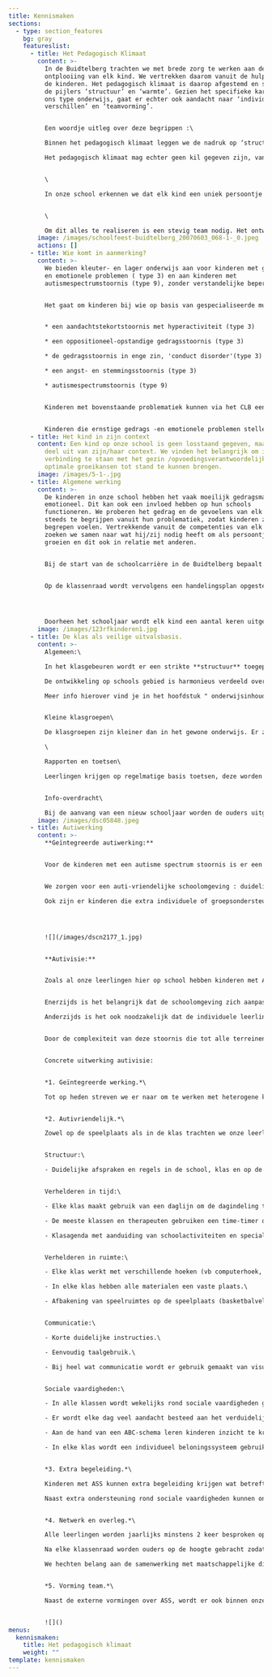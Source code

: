 ```yaml
---
title: Kennismaken
sections:
  - type: section_features
    bg: gray
    featureslist:
      - title: Het Pedagogisch Klimaat
        content: >-
          In de Buidtelberg trachten we met brede zorg te werken aan de
          ontplooiing van elk kind. We vertrekken daarom vanuit de hulpvraag van
          de kinderen. Het pedagogisch klimaat is daarop afgestemd en steunt op
          de pijlers ‘structuur’ en ‘warmte’. Gezien het specifieke karakter van
          ons type onderwijs, gaat er echter ook aandacht naar ‘individuele
          verschillen’ en ‘teamvorming’.


          Een woordje uitleg over deze begrippen :\

          Binnen het pedagogisch klimaat leggen we de nadruk op ‘structuur’. Kinderen willen weten hoe hun dag er uit ziet, waar hun klas is, welke leerkracht/therapeut er op welk moment komt, hoe men kan omgaan met elkaar, … . Dit is voor onze kinderen vaak niet zo vanzelfsprekend en dient hun dan ook aangeboden/aangeleerd te worden. Met ‘structuur’ bedoelen we dus het expliciet en doelgericht aanbieden van duidelijkheid en voorspelbaarheid in ruimte, tijd, inhoud en relaties via regels, omgangsvormen en grenzen.\

          Het pedagogisch klimaat mag echter geen kil gegeven zijn, vandaar dat we ook de nadruk leggen op de pijler ‘warmte’. Hiermee bedoelen we dat het aanbieden van de structuur op een respectvolle en aangepaste manier dient te gebeuren. Meer bepaald gaat het over het creëren van een open, positieve sfeer binnen de school, waardoor iedereen zich goed voelt. Niet elk kind heeft op dit vlak dezelfde noden dus is het noodzakelijk dat we blijven zoeken naar een gepast relatieaanbod voor elk kind, waarbij we steunen op acceptatie, geborgenheid en positieve bekrachtiging.


          \

          In onze school erkennen we dat elk kind een uniek persoontje is met eigen noden en behoeften. Vandaar dat we ook de nadruk leggen op de individuele verschillen tussen de kinderen. We streven er dus naar dat ieder kind mag zijn zoals hij/zij is. De warmte en structuur moet dus voortdurend afgestemd zijn op de individuele noden, opvoedingsbehoeften van elk kind.


          \

          Om dit alles te realiseren is een stevig team nodig. Het ontwikkelen van het team en de individuele teamleden is noodzakelijk om blijvend kritisch te zijn naar eigen functioneren en naar de school. Het team wil leren en openstaan voor vernieuwing.
        image: /images/schoolfeest-buidtelberg_20070603_068-1-_0.jpeg
        actions: []
      - title: Wie komt in aanmerking?
        content: >-
          We bieden kleuter- en lager onderwijs aan voor kinderen met gedrags-
          en emotionele problemen ( type 3) en aan kinderen met
          autismespectrumstoornis (type 9), zonder verstandelijke beperking.


          Het gaat om kinderen bij wie op basis van gespecialiseerde multidisciplinaire diagnostiek, met inbegrip van psychiatrisch onderzoek, een van de volgende problematieken wordt vastgesteld:


          * een aandachtstekortstoornis met hyperactiviteit (type 3)

          * een oppositioneel-opstandige gedragsstoornis (type 3)

          * de gedragsstoornis in enge zin, 'conduct disorder'(type 3)

          * een angst- en stemmingsstoornis (type 3)

          * autismespectrumstoornis (type 9)


          Kinderen met bovenstaande problematiek kunnen via het CLB een verslag krijgen voor toegang tot onze school.


          Kinderen die ernstige gedrags -en emotionele problemen stellen maar waarbij nog geen kinderpsychiatrisch onderzoek heeft plaatsgevonden kinnen in sommige omstandigheden een voorlopig verslag voor toegang voor type 3 krijgen van het CLB.
      - title: Het kind in zijn context
        content: Een kind op onze school is geen losstaand gegeven, maar maakt steeds
          deel uit van zijn/haar context. We vinden het belangrijk om in
          verbinding te staan met het gezin /opvoedingsverantwoordelijken om zo
          optimale groeikansen tot stand te kunnen brengen.
        image: /images/5-1-.jpg
      - title: Algemene werking
        content: >-
          De kinderen in onze school hebben het vaak moeilijk gedragsmatig en
          emotioneel. Dit kan ook een invloed hebben op hun schools
          functioneren. We proberen het gedrag en de gevoelens van elk kind
          steeds te begrijpen vanuit hun problematiek, zodat kinderen zich
          begrepen voelen. Vertrekkende vanuit de competenties van elk kind
          zoeken we samen naar wat hij/zij nodig heeft om als persoontje te
          groeien en dit ook in relatie met anderen.


          Bij de start van de schoolcarrière in de Buidtelberg bepaalt het multidisciplinaire team wat de noden zijn van het kind, op socio-emotioneel en leerinhoudelijk vlak. We baseren ons hiervoor op informatie vanuit de intake, kinderpsychiatrische verslagen, info van het CLB, info van de vorige school en eigen observaties/onderzoeken.


          Op de klassenraad wordt vervolgens een handelingsplan opgesteld.




          Doorheen het schooljaar wordt elk kind een aantal keren uitgebreid besproken om dit handelingsplan te evalueren en bij te stellen waar nodig.
        image: /images/123rfkinderen1.jpg
      - title: De klas als veilige uitvalsbasis.
        content: >-
          Algemeen:\

          In het klasgebeuren wordt er een strikte **structuur** toegepast. De structuur wordt in combinatie met **warmte** voor ieder kind gebracht. Deze preventieve maatregelen brengen heel wat rust bij een groot aantal kinderen. Een positieve beloning is dan ook een belangrijk aspect in het klasgebeuren.\

          De ontwikkeling op schools gebied is harmonieus verdeeld over alle leergebieden. Denkontwikkeling trainen vinden wij ook heel belangrijk in de volledige ontwikkeling van het kind.\

          Meer info hierover vind je in het hoofdstuk " onderwijsinhoudelijk aanbod en ontwikkelingsvisie Wat is de Buidtelberg?".


          Kleine klasgroepen\

          De klasgroepen zijn kleiner dan in het gewone onderwijs. Er zijn maximum 10 leerlingen in elke klasgroep. Door deze kleine groepen kan er veel meer aandacht geschonken worden aan het kind als individu. Het kind kan hierdoor beter begeleid worden op leerinhoudelijk vlak en op sociaal en gedragsmatig vlak.\

          \

          Rapporten en toetsen\

          Leerlingen krijgen op regelmatige basis toetsen, deze worden ook steeds meegegeven zodat ouders de vooruitgang van hun kinderen kunnen volgen. Op het einde van elke semester wordt er een rapport voor iedere leerling gemaakt. Hierin worden de leerlingen op schools en gedragsmatig vlak geëvalueerd.


          Info-overdracht\

          Bij de aanvang van een nieuw schooljaar worden de ouders uitgenodigd voor een informatief gesprek rond de specifieke klaswerking. Ook worden hier de gewoontes van de school kenbaar gemaakt. Op het einde van ieder semester is er een uitvoerige bespreking , met de ouders waarbij zowel de leerresultaten als de sociaal emotionele vorderingen van het kind worden besproken.
        image: /images/dsc05848.jpeg
      - title: Autiwerking
        content: >-
          **Geïntegreerde autiwerking:**


          Voor de kinderen met een autisme spectrum stoornis is er een geïntegreerde auti-werking om zo aan de noden van elke leerling te voldoen.


          We zorgen voor een auti-vriendelijke schoolomgeving : duidelijke structuur (daglijn, vaste afspraken, ...), visualisaties (pictogrammen, tekeningen, ...), concrete hulpmiddelen (time-timer, koptelefoon, stappenplan, ...), ... . Dit geeft hen rust en veiligheid.\

          Ook zijn er kinderen die extra individuele of groepsondersteuning krijgen zoals het helpen verhelderen van sociale situaties en/of het aanleren van sociale vaardigheden. Dit leert hen om beter met elkaar om te gaan, meer zelfredzaam te worden en vooral om te ontwikkelen tot een uniek persoon.




          ![](/images/dscn2177_1.jpg)


          **Autivisie:**


          Zoals al onze leerlingen hier op school hebben kinderen met ASS ook hun specifieke problemen. Ze ondervinden problemen bij het opnemen en verwerken van informatie. Hierdoor gaan ze op een ongewone manier om met mensen en dingen. Hun beperkingen situeren zich op 3 domeinen: sociale interactie, communicatie en verbeelding.


          Enerzijds is het belangrijk dat de schoolomgeving zich aanpast aan de leerling. Om goed te functioneren op schools en sociaal-emotioneel vlak is het belangrijk voor deze kinderen dat de school voor hen rust en veiligheid biedt met veel voorspelbaarheid en duidelijkheid. We streven ernaar om aan de noden van elke individuele leerling te voldoen.\

          Anderzijds is het ook noodzakelijk dat de individuele leerling verschillende vaardigheden worden aangeleerd. Op deze manier willen we hen helpen om beter te leren omgaan met anderen, zelfredzamer te worden en vooral om beter te ontwikkelen tot een uniek persoon en met zijn of haar beperkingen te leren omgaan.


          Door de complexiteit van deze stoornis die tot alle terreinen van het functioneren doordringt is een goede samenwerking (tussen o.a. leerkrachten, therapeuten, ouders en CLB ...) zeer belangrijk. Klassenraden, overlegmomenten en oudercontacten zijn daarom erg belangrijk voor de informatieoverdracht en het samen zoeken naar hulpmiddelen of oplossingen voor problemen. We hechten daarnaast ook veel belang aan kennis en permanente vorming wat betreft autisme voor heel het schoolteam met veel respect voor het anders-zijn van onze leerlingen!


          Concrete uitwerking autivisie:


          *1. Geïntegreerde werking.*\

          Tot op heden streven we er naar om te werken met heterogene klasgroepen (dus geen homogene klassen met enkel leerlingen met ASS). In onze school zitten de leerlingen met ASS tussen de leerlingen met een andere problematiek. Wij zijn er van overtuigd dat kinderen onderling ook veel van elkaar kunnen leren en elkaar kunnen helpen. Op deze manier worden sociale contacten meer gestimuleerd.


          *2. Autivriendelijk.*\

          Zowel op de speelplaats als in de klas trachten we onze leerlingen op een autivriendelijke manier te benaderen. Sleutelwoorden hiervoor zijn structuur, voorspelbaarheid en duidelijkheid.


          Structuur:\

          - Duidelijke afspraken en regels in de school, klas en op de speelplaats . Deze zijn gevisualiseerd aan de hand van pictogrammen of woorden.


          Verhelderen in tijd:\

          - Elke klas maakt gebruik van een daglijn om de dagindeling te verduidelijken.\

          - De meeste klassen en therapeuten gebruiken een time-timer om de tijd te visualiseren.\

          - Klasagenda met aanduiding van schoolactiviteiten en speciale gebeurtenissen.


          Verhelderen in ruimte:\

          - Elke klas werkt met verschillende hoeken (vb computerhoek, leeshoek, speelhoek, 'rust'hoek, ...)\

          - In elke klas hebben alle materialen een vaste plaats.\

          - Afbakening van speelruimtes op de speelplaats (basketbalveld, voetbalveld, speeltuintje, rustig hoekje, fietsterrein, ...)


          Communicatie:\

          - Korte duidelijke instructies.\

          - Eenvoudig taalgebruik.\

          - Bij heel wat communicatie wordt er gebruik gemaakt van visualisaties (pictogrammen)


          Sociale vaardigheden:\

          - In alle klassen wordt wekelijks rond sociale vaardigheden gewerkt o.a. het gebruik van het programma 'Sociale talenten'. Elke maand staat een ander thema centraal waar aan gewerkt wordt (vb aardig zijn, een keuze maken, opkomen voor jezelf, ...).\

          - Er wordt elke dag veel aandacht besteed aan het verduidelijken van situaties, uitpraten van problemen, zoeken naar goede oplossingen voor een probleem, ...\

          - Aan de hand van een ABC-schema leren kinderen inzicht te krijgen in hun negatief gedrag en een betere oplossing te zoeken voor hun probleem.\

          - In elke klas wordt een individueel beloningssysteem gebruikt om de leerlingen zoveel mogelijk positief te benaderen en goed gedrag te stimuleren.


          *3. Extra begeleiding.*\

          Kinderen met ASS kunnen extra begeleiding krijgen wat betreft sociale vaardigheden. Individueel of in kleine groepjes wordt met hen gewerkt rond sociale vaardigheden die aangepast worden aan de individuele noden van deze leerlingen.\

          Naast extra ondersteuning rond sociale vaardigheden kunnen onze leerlingen met ASS ook begeleiding krijgen wat betreft uitleg rond hun diagnose of andere thema's.


          *4. Netwerk en overleg.*\

          Alle leerlingen worden jaarlijks minstens 2 keer besproken op een klassenraad. Tijdens de klassenraad zit een multidisciplinair team (psychologe, pedagoge, leerkracht, logopediste, IB ASS en CLB) samen en wordt er vertrokken vanuit de beeldvorming om een individueel handelingsplan op te stellen. Tijdens deze klassenraad wordt er bij leerlingen met ASS extra aandacht besteedt aan de noden van deze leerlingen. O.a. aan de hand van een 'hulpmiddelenblad' waarop aangeduid kan worden welke noden deze kinderen hebben en hoe we de kinderen hier zo goed mogelijk kunnen mee helpen.\

          Na elke klassenraad worden ouders op de hoogte gebracht zodat ook zij weten hoe hun kind het doet op school en welke inspanningen er voor hun kind op school gedaan worden. Tijdens de oudercontacten hebben ouders ook de mogelijkheid om leerkrachten, psycho-paramedisch personeel of directeur te spreken.\

          We hechten belang aan de samenwerking met maatschappelijke diensten en andere netwerken zoals CLB, thuisbegeleiding, internaat, psychiatrische dienst, ... Regelmatig wordt ook met deze diensten overleg gepland om informatie uit te wisselen en kinderen zo goed mogelijk te helpen.


          *5. Vorming team.*\

          Naast de externe vormingen over ASS, wordt er ook binnen onze school door personeelsleden vorming gegeven. Autisme komt hierbij regelmatig aan bod.


          ![]()
menus:
  kennismaken:
    title: Het pedagogisch klimaat
    weight: ""
template: kennismaken
---
```

